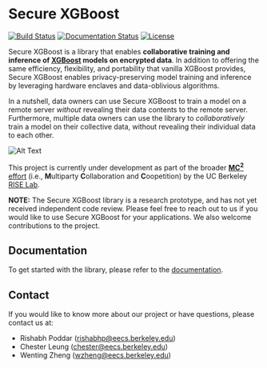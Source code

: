 # Secure XGBoost

[![Build Status](https://travis-ci.org/mc2-project/secure-xgboost.svg?branch=master)](https://travis-ci.org/mc2-project/secure-xgboost)
[![Documentation Status](https://readthedocs.org/projects/secure-xgboost/badge/?version=latest)](https://secure-xgboost.readthedocs.io/en/latest/?badge=latest)
[![License](https://img.shields.io/badge/License-Apache%202.0-blue.svg)](https://opensource.org/licenses/Apache-2.0)

Secure XGBoost is a library that enables **collaborative training and inference of [XGBoost](https://github.com/dmlc/xgboost) models on encrypted data**. In addition to offering the same efficiency, flexibility, and portability that vanilla XGBoost provides, Secure XGBoost enables privacy-preserving model training and inference by leveraging hardware enclaves and data-oblivious algorithms. 

In a nutshell, data owners can use Secure XGBoost to train a model on a remote server _without_ revealing their data contents to the remote server. Furthermore, multiple data owners can use the library to _collaboratively_ train a model on their collective data, without revealing their individual data to each other.

![Alt Text](doc/images/workflow.gif)

This project is currently under development as part of the broader [**MC<sup>2</sup>** effort](https://github.com/mc2-project/mc2) (i.e., **M**ultiparty **C**ollaboration and **C**oopetition) by the UC Berkeley [RISE Lab](https://rise.cs.berkeley.edu/).

**NOTE:** The Secure XGBoost library is a research prototype, and has not yet received independent code review. Please feel free to reach out to us if you would like to use Secure XGBoost for your applications. We also welcome contributions to the project.


## Documentation

To get started with the library, please refer to the [documentation](https://secure-xgboost.readthedocs.io/en/latest/).

## Contact
If you would like to know more about our project or have questions, please contact us at:
* Rishabh Poddar (rishabhp@eecs.berkeley.edu)
* Chester Leung (chester@eecs.berkeley.edu)
* Wenting Zheng (wzheng@eecs.berkeley.edu)
